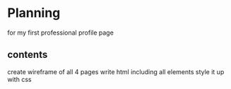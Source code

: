 # Planning

for my first professional profile page

## contents

create wireframe of all 4 pages
write html including all elements
style it up with css
